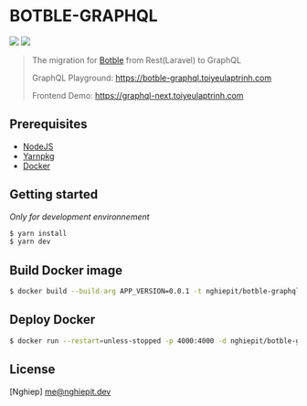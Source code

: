 # BOTBLE-GRAPHQL

[![](https://img.shields.io/docker/pulls/nghiepit/botble-graphql?label=botble-graphql&style=flat-square)](https://hub.docker.com/r/nghiepit/botble-graphql)
[![](https://images.microbadger.com/badges/version/nghiepit/botble-graphql.svg)](https://hub.docker.com/r/nghiepit/botble-graphql)

> The migration for [Botble](https://botble.toiyeulaptrinh.com) from Rest(Laravel) to GraphQL
>
> GraphQL Playground: https://botble-graphql.toiyeulaptrinh.com
>
> Frontend Demo: https://graphql-next.toiyeulaptrinh.com

## Prerequisites

- [NodeJS](https://nodejs.org)
- [Yarnpkg](https://yarnpkg.com)
- [Docker](https://docker.com)

## Getting started

_Only for development environnement_

```bash
$ yarn install
$ yarn dev
```

## Build Docker image

```bash
$ docker build --build-arg APP_VERSION=0.0.1 -t nghiepit/botble-graphql .
```

## Deploy Docker

```bash
$ docker run --restart=unless-stopped -p 4000:4000 -d nghiepit/botble-graphql
```

## License

[Nghiep] <me@nghiepit.dev>
